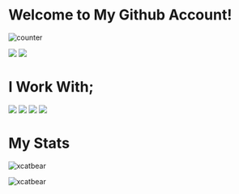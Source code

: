 <h1>Welcome to My Github Account!</h1>

![counter](https://enad3k7ikdaobce.m.pipedream.net)


<p>
  <a href="https://discord.com/users/842018749011198003" target"blank_"><img src="https://img.shields.io/badge/discord%20-7289DA.svg?&style=for-the-badge&logo=discord&logoColor=white"></a>
  <a href="https://github.com/xCatBear" target"blank_"><img src="https://img.shields.io/badge/GitHub%20-191717.svg?&style=for-the-badge&logo=github&logoColor=white"></a>
</p>
<h1>I Work With;</h1>
<a href="https://nodejs.org/en/" target"blank_"><img src="https://img.shields.io/badge/-Nodejs-3C873A?style=for-the-badge&labelColor=black&logo=node.js&logoColor=3C873A"></a>
<a href="https://www.python.org/" target"blank_"><img src="https://img.shields.io/badge/-python-4B77BE?style=for-the-badge&labelColor=black&logo=python&logoColor=4B77BE"></a>
<a href="https://html.com/" target"blank_"><img src="	https://img.shields.io/badge/HTML5-E34F26?style=for-the-badge&logo=html5&logoColor=white"></a>
<a href="https://learn.microsoft.com/en-us/dotnet/csharp/" target"blank_"><img src="https://img.shields.io/badge/C%23-239120?style=for-the-badge&logo=c-sharp&logoColor=white"></a>
<br>
<p>
<h1>My Stats</h1>
  <p>&nbsp;<img align="left" src="https://github-readme-stats.vercel.app/api?username=xcatbear&show_icons=true&locale=en" alt="xcatbear" /></p>
  <p><img align="left" src="https://github-readme-stats.vercel.app/api/top-langs?username=xcatbear&show_icons=true&locale=en&layout=compact" alt="xcatbear" /></p>
</p>
